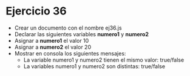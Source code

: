 # Ejercicio 36

- Crear un documento con el nombre ej36.js
- Declarar las siguientes variables **numero1** y **numero2**
- Asignar a **numero1** el valor 10
- Asignar a **numero2** el valor 20
- Mostrar en consola los siguientes mensajes:
  - La variable numero1 y numero2 tienen el mismo valor: true/false
  - La variables numero1 y numero2 son distintas: true/false